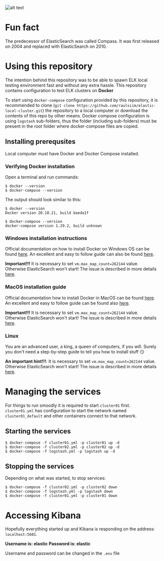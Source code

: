 ![alt text](https://media-exp1.licdn.com/dms/image/C5112AQGjI7yIwlNiTQ/article-cover_image-shrink_423_752/0/1551025352498?e=1675900800&v=beta&t=4POcQ-bEO60Wuo76MMfA_YRb3pbd5dQGsZGbD5Vd9Mo)


# Fun fact
The predecessor of ElasticSearch was called Compass. It was first released on 2004 and replaced with ElasticSearch on 2010.


# Using this repository
The intention behind this repository was to be able to spawn ELK local testing environment fast and without any extra hassle.
This repository contains configuration to test ELK clusters on __Docker__

To start using `docker-compose` configuration provided by this repository, it is recommended to clone (`git clone https://github.com/raulsiim/elastic-local-cluster.git`) the repository to a local computer or download the contents of this repo by other means.
Docker compose configuration is using `logstash` sub-folders, thus the folder (including sub-folders) must be present in the root folder where docker-compose files are copied.

## Installing prerequsites
Local computer must have Docker and Docker Compose installed.

### Verifying Docker installation
Open a terminal and run commands:
```
$ docker --version
$ docker-compose --version
```

The output should look similar to this:
```
$ docker --version
Docker version 20.10.21, build baeda1f

$ docker-compose --version
docker-compose version 1.29.2, build unknown
```

### Windows installation instructions
Official documentation on how to install Docker on Windows OS can be found [here](https://docs.docker.com/desktop/install/windows-install/).
An excellent and easy to follow guide can also be found [here](https://www.simplilearn.com/tutorials/docker-tutorial/install-docker-on-windows).

__Important!!!__ It is necessary to set `vm.max_map_count=262144` value. Otherwise ElasticSearch won't start! The issue is described in more details [here](https://www.elastic.co/guide/en/elasticsearch/reference/current/docker.html#_windows_with_docker_desktop_wsl_2_backend).

### MacOS installation guide
Official documentation how to install Docker in MacOS can be found [here](https://docs.docker.com/desktop/install/mac-install/).
An excellent and easy to follow guide can be found also [here](https://runnable.com/docker/install-docker-on-macos).

__Important!!!__ It is necessary to set `vm.max_map_count=262144` value. Otherwise ElasticSearch won't start! The issue is described in more details [here](https://www.elastic.co/guide/en/elasticsearch/reference/current/docker.html#_macos_with_docker_for_mac).

### Linux
You are an advanced user, a king, a queen of computers, if you will. Surely you don't need a step-by-step guide to tell you how to install stuff :smirk:

__An important hint!!!__: It is necessary to set `vm.max_map_count=262144` value. Otherwise ElasticSearch won't start! The issue is described in more details [here](https://www.elastic.co/guide/en/elasticsearch/reference/current/docker.html#_linux).

# Managing the services
For things to run smoodly it is required to start `cluster01` first. `cluster01.yml` has configuration to start the network named `cluster01_default` and other containers connect to that network.

## Starting the services
```
$ docker-compose -f cluster01.yml -p cluster01 up -d
$ docker-compose -f cluster02.yml -p cluster02 up -d
$ docker-compose -f logstash.yml -p logstash up -d
```

## Stopping the services
Depending on what was started, to stop services:
```
$ docker-compose -f cluster02.yml -p cluster02 down
$ docker-compose -f logstash.yml -p logstash down
$ docker-compose -f cluster01.yml -p cluster01 down
```
# Accessing Kibana
Hopefully everything started up and Kibana is responding on the address: `localhost:5601`. 

__Username is: elastic__
__Password is: elastic__

Username and password can be changed in the `.env` file